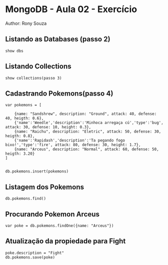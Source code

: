 # MongoDB - Aula 02 - Exercício
Author: Rony Souza

## Listando as Databases (passo 2)
```
show dbs
```

## Listando Collections
```
show collections(passo 3)
```

## Cadastrando Pokemons(passo 4)
```
var pokemons = [
	
	{name: "Sandshrew", description: "Ground", attack: 40, defense: 40, heigth: 0.6},
	{'name':'Weedle','description':'Minhoca arregaça cú','type':'bug', attack: 30, defense: 10, height: 0.3},
	{name: "Raichu", description: "Eletric", attack: 50, defense: 30, heigth: 0.8}, 
	{'name':'Rapidash','description':'Ta pegando fogo bixo!','type':'fire', attack: 80, defense: 30, height: 1.7},
	{name: "Arceus", description: "Normal", attack: 60, defense: 50, heigth: 3.20} 
]
```
```

db.pokemons.insert(pokemons)
```

## Listagem dos Pokemons
``` 
db.pokemons.find()
```

## Procurando Pokemon Arceus
``` 
var poke = db.pokemons.findOne({name: "Arceus"})
```

## Atualização da propiedade para Fight
``` 
poke.description = "Fight"
db.pokemons.save(poke)
```

